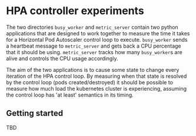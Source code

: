 # HPA controller experiments

The two directories `busy_worker` and `metric_server` contain two python applications that are designed to work together to measure the time it takes for a Horizontal Pod Autoscaler control loop to execute. `busy_worker` sends a heartbeat message to `metric_server` and gets back a CPU percentage that it should be using. `metric_server` tracks how many `busy_worker`s are alive and controls the CPU usage accordingly.

The aim of the two applications is to cause some state to change every iteration of the HPA control loop. By measuring when that state is resolved by the control loop (pods created/destroyed) it should be possible to measure how much load the kubernetes cluster is experiencing, assuming the control loop has 'at least' semantics in its timing.

## Getting started

TBD

